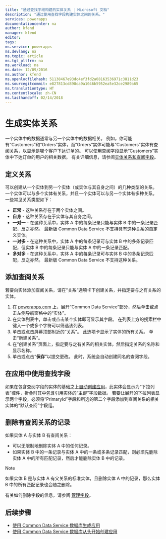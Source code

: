 ```yaml
---
title: "通过查找字段构建的实体关系 | Microsoft 文档"
description: "通过使用查找字段构建实体之间的关系。"
services: powerapps
documentationcenter: na
author: kfend
manager: kfend
editor: 
tags: 
ms.service: powerapps
ms.devlang: na
ms.topic: article
ms.tgt_pltfrm: na
ms.workload: na
ms.date: 12/09/2016
ms.author: kfend
ms.openlocfilehash: 51138467e93dc4ef3fd2a08163536971c3811d23
ms.sourcegitcommit: e827813cd898ca9a1046b5952ea5e32ce2989a65
ms.translationtype: HT
ms.contentlocale: zh-CN
ms.lasthandoff: 02/14/2018
---
```

# <a name="build-a-relationship-between-entities"></a>生成实体关系
一个实体中的数据通常与另一个实体中的数据相关。 例如，你可能有“Customers”和“Orders”实体，而“Orders”实体可能与“Customers”实体有查阅关系，以显示是哪个客户下达订单的。 可以使用查阅字段显示“Customers”实体中下达订单的用户的相关数据。 有关详细信息，请参阅[实体关系和查阅字段](https://docs.microsoft.com/common-data-service/entity-reference/relationships)。

## <a name="define-a-relationship"></a>定义关系
可以创建从一个实体到另一个实体（或实体与其自身之间）的几种类型的关系。 一个实体可以与多个实体有关系，并且一个实体可以与另一个实体有多种关系。 一些常见关系类型如下：

* **正常** - 这种关系存在于两个实体之间。
* **自身** - 这种关系存在于实体与其自身之间。
* **一对一** - 在这种关系中，实体 A 中的每条记录只能与实体 B 中的一条记录匹配，反之亦然。 最新版 Common Data Service 不支持具有这种关系的自定义实体。
* **一对多** - 在这种关系中，实体 A 中的每条记录可与实体 B 中的多条记录匹配，但实体 B 中的每条记录只能与实体 A 中的一条记录匹配。
* **多对多** - 在这种关系中，实体 A 中的每条记录可与实体 B 中的多条记录匹配，反之亦然。 最新版 Common Data Service 不支持这种关系。

## <a name="add-a-lookup-relation"></a>添加查阅关系
若要向实体添加查阅关系，请在“关系”选项卡下创建关系，并指定要与之有关系的实体。

1. 在 [powerapps.com](https://web.powerapps.com) 上，展开“Common Data Service”部分，然后单击或点击左侧导航窗格中的“实体”。
2. 在实体列表中，单击或点击某个实体即可显示其字段。 在列表上方的搜索栏中键入一个或多个字符可以筛选该列表。
3. 单击或点击屏幕顶部附近的“关系”。 此选项卡显示了实体的所有关系。 单击“新建关系”。
4. 在“创建关系”页面上，指定要与之有关系的相关实体，然后指定关系的名称和显示名称。
5. 单击或点击“**保存**”以提交更改。 此时，系统会自动创建同名的查阅字段。

## <a name="use-a-lookup-field-in-an-app"></a>在应用中使用查找字段
如果在包含查阅字段的实体的基础之上[自动创建应用](data-platform-create-app.md)，此实体会显示为“下拉列表”控件，折叠时其中包含引用实体的“主键”字段数据。 若要让展开的下拉列表显示两个字段，必须将“PrimaryId”字段和所选的第二个字段添加到查阅关系的相关实体的“默认查阅”字段组。

## <a name="delete-a-record-with-a-lookup-relation"></a>删除有查阅关系的记录
如果实体 A 与实体 B 有查阅关系：

* 可以无限制地删除实体 A 中的任何记录。
* 如果实体 B 中的一条记录与实体 A 中的一条或多条记录匹配，则必须先删除实体 A 中的所有匹配记录，然后才能删除实体 B 中的记录。

> [!NOTE]
> 如果实体 B 是与实体 A 有父关系的标准实体，且删除实体 A 中的记录，那么实体 B 中的所有匹配记录也会随之删除。

有关如何删除字段的信息，请参阅 [管理字段](data-platform-manage-fields.md)。

## <a name="next-steps"></a>后续步骤
* [使用 Common Data Service 数据库生成应用](data-platform-create-app.md)
* [使用 Common Data Service 数据库从头开始创建应用](data-platform-create-app-scratch.md)


